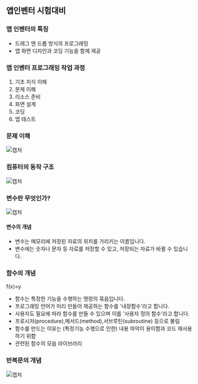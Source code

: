 ## 앱인벤터 시험대비 


### 앱 인벤터의 특징
* 드래그 앤 드롭 방식의 프로그래밍
* 앱 화면 디자인과 코딩 기능을 함께 제공

### 앱 인벤터 프로그래밍 작업 과정
  1. 기초 지식 이해
  2. 문제 이해
  3. 리소스 준비
  4. 화면 설계
  5. 코딩
  6. 앱 테스트
  
  
### 문제 이해

![캡처](https://user-images.githubusercontent.com/54932560/85975162-4b13fc00-ba12-11ea-87da-e9e9552eef06.PNG)

### 컴퓨터의 동작 구조

![캡처](https://user-images.githubusercontent.com/54932560/85975652-9f6bab80-ba13-11ea-824d-6182b7d50241.PNG)

### 변수란 무엇인가?

![캡처](https://user-images.githubusercontent.com/54932560/85980622-bca57780-ba1d-11ea-87d8-d5b423fa4361.PNG)

#### 변수의 개념
* 변수는 메모리에 저장된 자료의 위치를 가리키는 이름입니다.
* 변수에는 숫자나 문자 등 자료를 저장할 수 있고, 저장되는 자료가 바뀔 수 있습니다.

### 함수의 개념
f(x)=y
* 함수는 특정한 기능을 수행하는 명령의 묶음입니다.
* 프로그래밍 언어가 미리 만들어 제공하는 함수를 '내장함수'라고 합니다.
* 사용자도 필요에 따라 함수를 만들 수 있으며 이를 '사용자 정의 함수'라고 합니다.
* 프로시저(procedure),메서드(method),서브루틴(subroutine) 등으로 불림
* 함수를 만드는 이유는 (특정기능 수행으로 인한) 내용 파악이 용이함과 코드 재사용하기 위함
* 관련된 함수의 모음 라이브러리

### 반복문의 개념
![캡처](https://user-images.githubusercontent.com/54932560/86082560-069c6500-bad3-11ea-9744-20c17d5bd8dd.PNG)
